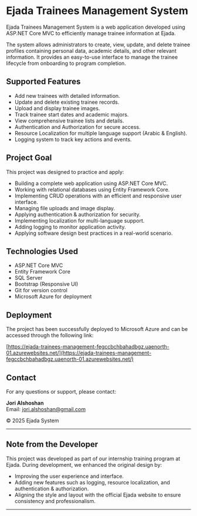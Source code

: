 # Ejada Trainees Management System

Ejada Trainees Management System is a web application developed using ASP.NET Core MVC to efficiently manage trainee information at Ejada.

The system allows administrators to create, view, update, and delete trainee profiles containing personal data, academic details, and other relevant information. It provides an easy-to-use interface to manage the trainee lifecycle from onboarding to program completion.

## Supported Features

- Add new trainees with detailed information.
- Update and delete existing trainee records.
- Upload and display trainee images.
- Track trainee start dates and academic majors.
- View comprehensive trainee lists and details.
- Authentication and Authorization for secure access.
- Resource Localization for multiple language support (Arabic & English).
- Logging system to track key actions and events.



## Project Goal

This project was designed to practice and apply:

- Building a complete web application using ASP.NET Core MVC.
- Working with relational databases using Entity Framework Core.
- Implementing CRUD operations with an efficient and responsive user interface.
- Managing file uploads and image display.
- Applying authentication & authorization for security.
- Implementing localization for multi-language support.
- Adding logging to monitor application activity.
- Applying software design best practices in a real-world scenario.



## Technologies Used

- ASP.NET Core MVC
- Entity Framework Core
- SQL Server
- Bootstrap (Responsive UI)
- Git for version control
- Microsoft Azure for deployment



## Deployment

The project has been successfully deployed to Microsoft Azure and can be accessed through the following link:

[https://ejada-trainees-management-fegccbchbahadbgz.uaenorth-01.azurewebsites.net/](https://ejada-trainees-management-fegccbchbahadbgz.uaenorth-01.azurewebsites.net/)

## Contact

For any questions or support, please contact:

**Jori Alshoshan**  
Email: jori.alshoshan@gmail.com

© 2025 Ejada System

---

## Note from the Developer

This project was developed as part of our internship training program at Ejada.
During development, we enhanced the original design by:

- Improving the user experience and interface.
- Adding new features such as logging, resource localization, and authentication & authorization.
- Aligning the style and layout with the official Ejada website to ensure consistency and professionalism.


---

